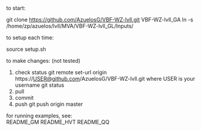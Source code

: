 
  to start:

git clone https://github.com/AzuelosG/VBF-WZ-lvll.git VBF-WZ-lvll_GA
ln -s /home/zp/azuelos/lvll/MVA/VBF-WZ-lvll_GL/Inputs/

  to setup each time:

source setup.sh

  to make changes: (not tested)
  
  1) check status
git remote set-url origin https://USER@github.com/AzuelosG/VBF-WZ-lvll.git
       where USER is your username
git status
  2) pull
  3) commit
  4) push
git push origin master


for running examples, see:  
      README_GM
      README_HVT
      README_QQ   
